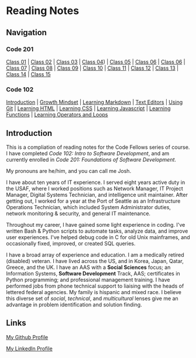 # Reading Notes

## Navigation

### Code 201

[Class 01](https://frazmatic.github.io/reading-notes/201/class-01) | [Class 02](https://frazmatic.github.io/reading-notes/201/class-02) | [Class 03](https://frazmatic.github.io/reading-notes/201/class-03) | [Class 04](https://frazmatic.github.io/reading-notes/201/class-04)) | [Class 05]() | [Class 06]() | [Class 06]() | [Class 07]() | [Class 08]() | [Class 09]() | [Class 10]() | [Class 11]() | [Class 12]() | [Class 13]() | [Class 14]() | [Class 15]()

### Code 102

[Introduction](https://frazmatic.github.io/reading-notes/) | [Growth Mindset](https://frazmatic.github.io/reading-notes/growth-mindset) | [Learning Markdown](https://frazmatic.github.io/reading-notes/learning-markdown) | [Text Editors](https://frazmatic.github.io/reading-notes/text-editor) | [Using Git](https://frazmatic.github.io/reading-notes/using-git) | [Learning HTML](https://frazmatic.github.io/reading-notes/learning-html) | [Learning CSS](https://frazmatic.github.io/reading-notes/learning-css) | [Learning Javascript](https://frazmatic.github.io/reading-notes/learning-javascript) | [Learning Functions](https://frazmatic.github.io/reading-notes/learning-functions)  | [Learning Operators and Loops](https://frazmatic.github.io/reading-notes/learning-operators-and-loops)

## Introduction

This is a compliation of reading notes for the Code Fellows series of course. I have completed *Code 102: Intro to Software Development*, and am currently enrolled in *Code 201: Foundations of Software Development*.

My pronouns are he/him, and you can call me Josh.

I have about ten years of IT experience. I served eight years active duty in the USAF, where I worked positions such as Network Manager, IT Project Manager, Digital Systems Technician, and intelligence unit maintainer. After getting out, I worked for a year at the Port of Seattle as an Infrastructure Operations Technician, which included System Administrator duties, network monitoring & security, and general IT maintenance. 

Throughout my career, I have gained some light experience in coding. I've written Bash & Python scripts to automate tasks, analyze data, and improve user experiences. I've helped debug code in C for old Unix mainframes, and occasionally fixed, improved, or created SQL queries.

I have a broad array of experience and education. I am a medically retired (disabled) veteran. I have lived across the US, and in Korea, Japan, Qatar, Greece, and the UK. I have an AAS with a **Social Sciences** focus; an Information Systems, **Software Development** Track, AAS; certificates in Python programming; and professional management training. I have performed jobs from phone technical support to liaising with the heads of lettered federal agencies. My family is hispanic and mixed race. I believe this diverse set of *social*, *technical*, and *multicultural* lenses give me an advantage in problem identification and solution finding.

## Links

[My Github Profile](https://github.com/Frazmatic)

[My LinkedIn Profile](https://www.linkedin.com/in/joshua-frazer-127219213/)

